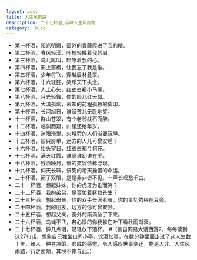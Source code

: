 ```yaml
---
layout: post
title: 人生风雨路
description: 二十七杯酒,品味人生风雨路
category:  blog
---
```

+ 第一杯酒，阳光明媚，窗外的青藤爬进了我的眼。 
+ 第二杯酒，春风轻漾，叶梢轻拂着我的眉。
+ 第三杯酒，鸟儿鸣叫，轻啄着我的心。
+ 第四杯酒，影上窗楣，让我忘了我是谁。
+ 第五杯酒，少年将飞，穿越层林叠翠。
+ 第六杯酒，十六轻狂，笑斥天下执念。
+ 第七杯酒，人上心头，红衣白裙小马尾。
+ 第八杯酒，月光轻舞，你的脸儿红云飘。
+ 第九杯酒，大漠孤烟，未知的前程孤独的脚印。
+ 第十杯酒，长河旭日，谁家孩儿无耻地笑。
+ 十一杯酒，群山苍翠，有个老翁枕石而醉。
+ 十二杯酒，临渊而窥，山崖还给年岁。
+ 十四杯酒，迷眼渐累，火堆旁的人们渐要沉睡。
+ 十五杯酒，形只影单，远方的人儿可曾安睡？
+ 十六杯酒，抬头望日，红衣白裙今何在。
+ 十七杯酒，满天红霞，谁真谁幻谁在乎。
+ 十八杯酒，残酒映月，谁的笑容依稀浮现。
+ 十九杯酒，仰天长啸，该死的老天操蛋的命运。
+ 二十杯酒，闭了双眼，是是非非皆不见。一声长叹愁千古。
+ 二十一杯酒，想起妹妹，你的虎牙为谁而笑？
+ 二十二杯酒，我的弟弟，是否忙着拯救苍生？
+ 二十三杯酒，想起母亲，你的双手长满老茧，你的关切依稀在耳旁。
+ 二十四杯酒，我的朋友，远方的你可曾安好。
+ 二十五杯酒，想起父亲，窗外的雨滴坠了下来。
+ 二十六杯酒，乌蝇不飞，若心悸的你我躲在叶下看秋雨渐衰。
+ 二十七杯酒，弹几点泪，轻轻放下酒杯。
#（摘自网易大话西游2，每每读到这27句话，想象自己独坐山间小亭，饮酒忆事，在数分钟里面走过了这人生数十年，给人一种苍凉的，悲戚的感觉，令人感叹世事变迁，物是人非。人生风雨路，行之匆匆，其境不差与此。）